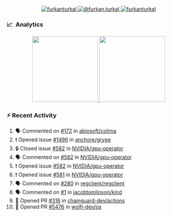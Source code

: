<p align="center">
  <a href="https://linkedin.com/in/furkanturkal" target="blank">
    <img src="https://img.shields.io/badge/linkedin-%230077B5.svg?&style=for-the-badge&logo=linkedin&logoColor=white" alt="furkanturkal" />
  </a>
  <a href="https://medium.com/@furkan.turkal" target="blank">
    <img src="https://img.shields.io/badge/medium-%2312100E.svg?&style=for-the-badge&logo=medium&logoColor=white" alt="@furkan.turkal" />
  </a>
  <a href="https://twitter.com/furkanturkaI" target="blank">
    <img src="https://img.shields.io/badge/Twitter-1DA1F2?style=for-the-badge&logo=twitter&logoColor=white" alt="furkanturkaI" />
  </a>
</p>

### 📈 &nbsp;Analytics

<p align="center">
  <a href="https://coderstats.net/github/#Dentrax">
    <img height="180em" src="https://github-readme-stats-eight-theta.vercel.app/api?username=Dentrax&show_icons=true&theme=algolia&include_all_commits=true&count_private=true&line_height=26"/>
    <img height="180em" src="https://github-readme-stats-eight-theta.vercel.app/api/top-langs/?username=Dentrax&layout=compact&langs_count=8&theme=algolia&line_height=26"/>
  </a>
</p>

### :zap: Recent Activity

<!--START_SECTION:activity-->
1. 🗣 Commented on [#172](https://github.com/abiosoft/colima/issues/172#issuecomment-1722318471) in [abiosoft/colima](https://github.com/abiosoft/colima)
2. ❗ Opened issue [#1496](https://github.com/anchore/grype/issues/1496) in [anchore/grype](https://github.com/anchore/grype)
3. 🔒 Closed issue [#582](https://github.com/NVIDIA/gpu-operator/issues/582) in [NVIDIA/gpu-operator](https://github.com/NVIDIA/gpu-operator)
4. 🗣 Commented on [#582](https://github.com/NVIDIA/gpu-operator/issues/582#issuecomment-1720941039) in [NVIDIA/gpu-operator](https://github.com/NVIDIA/gpu-operator)
5. ❗ Opened issue [#582](https://github.com/NVIDIA/gpu-operator/issues/582) in [NVIDIA/gpu-operator](https://github.com/NVIDIA/gpu-operator)
6. ❗ Opened issue [#581](https://github.com/NVIDIA/gpu-operator/issues/581) in [NVIDIA/gpu-operator](https://github.com/NVIDIA/gpu-operator)
7. 🗣 Commented on [#280](https://github.com/regclient/regclient/issues/280#issuecomment-1718282917) in [regclient/regclient](https://github.com/regclient/regclient)
8. 🗣 Commented on [#1](https://github.com/jacobtomlinson/kind/pull/1#issuecomment-1718179111) in [jacobtomlinson/kind](https://github.com/jacobtomlinson/kind)
9. 💪 Opened PR [#316](https://github.com/chainguard-dev/actions/pull/316) in [chainguard-dev/actions](https://github.com/chainguard-dev/actions)
10. 💪 Opened PR [#5476](https://github.com/wolfi-dev/os/pull/5476) in [wolfi-dev/os](https://github.com/wolfi-dev/os)
<!--END_SECTION:activity-->
